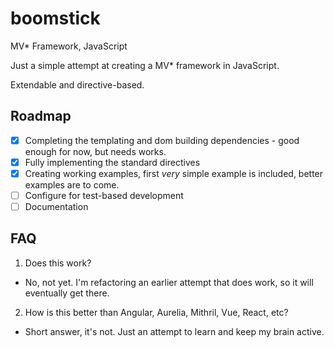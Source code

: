 # boomstick
MV* Framework, JavaScript

Just a simple attempt at creating a MV* framework in JavaScript.

Extendable and directive-based.

Roadmap
---
- [x] Completing the templating and dom building dependencies - good enough for now, but needs works.
- [x] Fully implementing the standard directives
- [x] Creating working examples, first *very* simple example is included, better examples are to come.
- [ ] Configure for test-based development
- [ ] Documentation

FAQ
---
1. Does this work? 
  * No, not yet. I'm refactoring an earlier attempt that does work, so it will eventually get there.
2. How is this better than Angular, Aurelia, Mithril, Vue, React, etc?
  * Short answer, it's not. Just an attempt to learn and keep my brain active.
